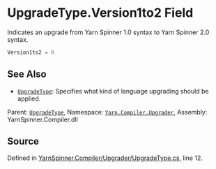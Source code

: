 # UpgradeType.Version1to2 Field

Indicates an upgrade from Yarn Spinner 1.0 syntax to Yarn
Spinner 2.0 syntax.


```csharp
Version1to2 = 0
```



## See Also
* [`UpgradeType`](/api/csharp/yarn.compiler.upgrader/upgradetype.md): 
Specifies what kind of language upgrading should be applied.

<div class="class-metadata">

Parent: [`UpgradeType`](/api/csharp/yarn.compiler.upgrader/upgradetype.md), Namespace: [`Yarn.Compiler.Upgrader`](/api/csharp/yarn.compiler.upgrader/README.md), Assembly: YarnSpinner.Compiler.dll
</div>

## Source
Defined in [YarnSpinner.Compiler/Upgrader/UpgradeType.cs](https://github.com/YarnSpinnerTool/YarnSpinner//blob/develop/YarnSpinner.Compiler/Upgrader/UpgradeType.cs#L12), line 12.
